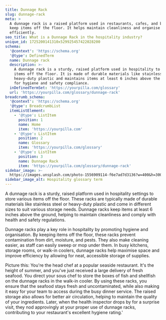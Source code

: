 ```yaml
---
title: Dunnage Rack
slug: dunnage-rack
meta: >
  A dunnage rack is a raised platform used in restaurants, cafes, and bars to
  keep items off the floor. It helps maintain cleanliness and organise storage
  efficiently.
seo_title: What is a Dunnage Rack in the hospitality industry?
unique_id: 1725200141310x529925457422028200
schema:
  '@context': 'https://schema.org'
  '@type': DefinedTerm
  name: Dunnage rack
  description: >-
    A dunnage rack is a sturdy, raised platform used in hospitality to store
    items off the floor. It is made of durable materials like stainless steel or
    heavy-duty plastic and maintains items at least 6 inches above the ground
    for hygiene and safety compliance.
  inDefinedTermSet: 'https://yourpilla.com/glossary'
  url: 'https://yourpilla.com/glossary/dunnage-rack'
breadcrumb_schema:
  '@context': 'https://schema.org'
  '@type': BreadcrumbList
  itemListElement:
    - '@type': ListItem
      position: 1
      name: Home
      item: 'https://yourpilla.com'
    - '@type': ListItem
      position: 2
      name: Glossary
      item: 'https://yourpilla.com/glossary'
    - '@type': ListItem
      position: 3
      name: Dunnage Rack
      item: 'https://yourpilla.com/glossary/dunnage-rack'
sidebar_image: >-
  https://images.unsplash.com/photo-1556909114-f6e7ad7d3136?w=400&h=300&fit=crop&auto=format
sidebar_image_alt: Hospitality glossary term
---
```

A dunnage rack is a sturdy, raised platform used in hospitality settings to store various items off the floor. These racks are typically made of durable materials like stainless steel or heavy-duty plastic and come in different sizes to suit various storage needs. Dunnage racks keep items at least 6 inches above the ground, helping to maintain cleanliness and comply with health and safety regulations.

Dunnage racks play a key role in hospitality by promoting hygiene and organisation. By keeping items off the floor, these racks prevent contamination from dirt, moisture, and pests. They also make cleaning easier, as staff can easily sweep or mop under them. In busy kitchens, storage rooms, or walk-in coolers, dunnage racks help maximise space and improve efficiency by allowing for neat, accessible storage of supplies.

Picture this: You're the head chef at a popular seaside restaurant. It's the height of summer, and you've just received a large delivery of fresh seafood. You direct your sous chef to store the boxes of fish and shellfish on the dunnage racks in the walk-in cooler. By using these racks, you ensure that the seafood stays fresh and uncontaminated, while also making it easy for your team to access during the busy dinner service. The raised storage also allows for better air circulation, helping to maintain the quality of your ingredients. Later, when the health inspector drops by for a surprise visit, they nod approvingly at your proper use of dunnage racks, contributing to your restaurant's excellent hygiene rating.'
